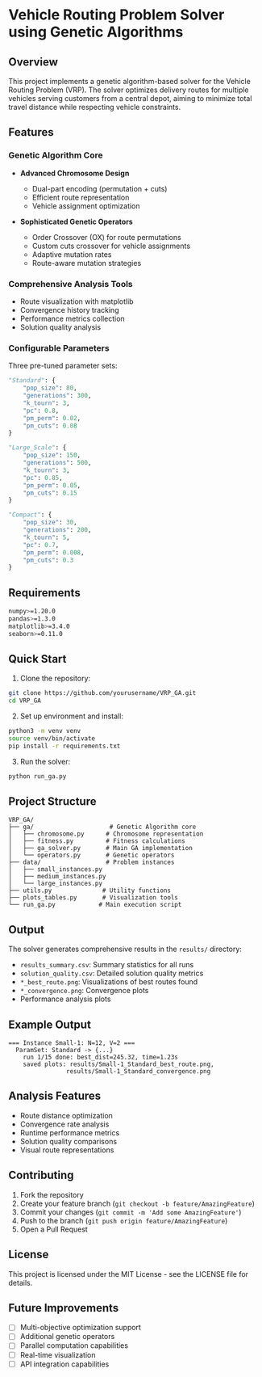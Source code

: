 # Vehicle Routing Problem Solver using Genetic Algorithms

## Overview
This project implements a genetic algorithm-based solver for the Vehicle Routing Problem (VRP). The solver optimizes delivery routes for multiple vehicles serving customers from a central depot, aiming to minimize total travel distance while respecting vehicle constraints.

## Features

### Genetic Algorithm Core
- **Advanced Chromosome Design**
  - Dual-part encoding (permutation + cuts)
  - Efficient route representation
  - Vehicle assignment optimization

- **Sophisticated Genetic Operators**
  - Order Crossover (OX) for route permutations
  - Custom cuts crossover for vehicle assignments
  - Adaptive mutation rates
  - Route-aware mutation strategies

### Comprehensive Analysis Tools
- Route visualization with matplotlib
- Convergence history tracking
- Performance metrics collection
- Solution quality analysis

### Configurable Parameters
Three pre-tuned parameter sets:
```python
"Standard": {
    "pop_size": 80,
    "generations": 300,
    "k_tourn": 3,
    "pc": 0.8,
    "pm_perm": 0.02,
    "pm_cuts": 0.08
}

"Large_Scale": {
    "pop_size": 150,
    "generations": 500,
    "k_tourn": 3,
    "pc": 0.85,
    "pm_perm": 0.05,
    "pm_cuts": 0.15
}

"Compact": {
    "pop_size": 30,
    "generations": 200,
    "k_tourn": 5,
    "pc": 0.7,
    "pm_perm": 0.008,
    "pm_cuts": 0.3
}
```

## Requirements

```bash
numpy>=1.20.0
pandas>=1.3.0
matplotlib>=3.4.0
seaborn>=0.11.0
```

## Quick Start

1. Clone the repository:
```bash
git clone https://github.com/yourusername/VRP_GA.git
cd VRP_GA
```

2. Set up environment and install:
```bash
python3 -m venv venv
source venv/bin/activate
pip install -r requirements.txt
```

3. Run the solver:
```bash
python run_ga.py
```

## Project Structure

```
VRP_GA/
├── ga/                     # Genetic Algorithm core
│   ├── chromosome.py      # Chromosome representation
│   ├── fitness.py         # Fitness calculations
│   ├── ga_solver.py       # Main GA implementation
│   └── operators.py       # Genetic operators
├── data/                  # Problem instances
│   ├── small_instances.py
│   ├── medium_instances.py
│   └── large_instances.py
├── utils.py              # Utility functions
├── plots_tables.py       # Visualization tools
└── run_ga.py            # Main execution script
```

## Output

The solver generates comprehensive results in the `results/` directory:

- `results_summary.csv`: Summary statistics for all runs
- `solution_quality.csv`: Detailed solution quality metrics
- `*_best_route.png`: Visualizations of best routes found
- `*_convergence.png`: Convergence plots
- Performance analysis plots

## Example Output

```
=== Instance Small-1: N=12, V=2 ===
  ParamSet: Standard -> {...}
    run 1/15 done: best_dist=245.32, time=1.23s
    saved plots: results/Small-1_Standard_best_route.png, 
                results/Small-1_Standard_convergence.png
```

## Analysis Features

- Route distance optimization
- Convergence rate analysis
- Runtime performance metrics
- Solution quality comparisons
- Visual route representations

## Contributing

1. Fork the repository
2. Create your feature branch (`git checkout -b feature/AmazingFeature`)
3. Commit your changes (`git commit -m 'Add some AmazingFeature'`)
4. Push to the branch (`git push origin feature/AmazingFeature`)
5. Open a Pull Request

## License

This project is licensed under the MIT License - see the LICENSE file for details.


## Future Improvements

- [ ] Multi-objective optimization support
- [ ] Additional genetic operators
- [ ] Parallel computation capabilities
- [ ] Real-time visualization
- [ ] API integration capabilities
